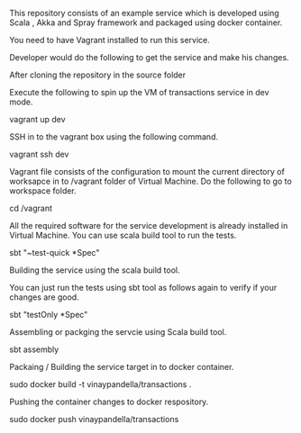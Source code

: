 This repository consists of an example service which is developed using Scala , Akka and Spray framework and packaged using docker container.

You need to have Vagrant installed to run this service.

Developer would do the following to get the service and make his changes.

After cloning the repository in the source folder

Execute the following to spin up the VM of transactions service in dev mode.

vagrant up dev

SSH in to the vagrant box using the following command.

vagrant ssh dev

Vagrant file consists of the configuration to mount the current directory of worksapce in to /vagrant folder of Virtual Machine. Do the following to go to workspace folder.

cd /vagrant 

All the required software for the service development is already installed in Virtual Machine. You can use scala build tool to run the tests.

sbt "~test-quick *Spec"

Building the service using the scala build tool.

You can just run the tests using sbt tool as follows again to verify if your changes are good.

sbt "testOnly *Spec"

Assembling or packging the servcie using Scala build tool.

sbt assembly

Packaing / Building the service target in to docker container.

sudo docker build -t vinaypandella/transactions .

Pushing the container changes to docker respository.

sudo docker push vinaypandella/transactions
